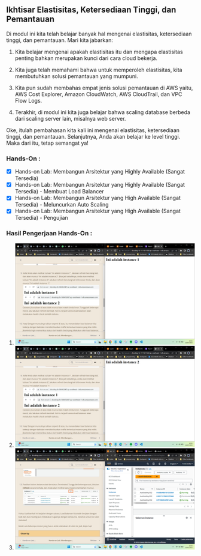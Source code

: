 ## Ikhtisar Elastisitas, Ketersediaan Tinggi, dan Pemantauan

Di modul ini kita telah belajar banyak hal mengenai elastisitas, ketersediaan tinggi, dan pemantauan. Mari kita jabarkan:

1. Kita belajar mengenai apakah elastisitas itu dan mengapa elastisitas penting bahkan merupakan kunci dari cara cloud bekerja. 

2. Kita juga telah memahami bahwa untuk memperoleh elastisitas, kita membutuhkan solusi pemantauan yang mumpuni.

3. Kita pun sudah membahas empat jenis solusi pemantauan di AWS yaitu, AWS Cost Explorer, Amazon CloudWatch, AWS CloudTrail, dan VPC Flow Logs.

4. Terakhir, di modul ini kita juga belajar bahwa scaling database berbeda dari scaling server lain, misalnya web server. 

Oke, itulah pembahasan kita kali ini mengenai elastisitas, ketersediaan tinggi, dan pemantauan. Selanjutnya, Anda akan belajar ke level tinggi. Maka dari itu, tetap semangat ya!

### Hands-On : 
- [x] Hands-on Lab: Membangun Arsitektur yang Highly Available (Sangat Tersedia) 
- [x] Hands-on Lab: Membangun Arsitektur yang Highly Available (Sangat Tersedia) - Membuat Load Balancer
- [x] Hands-on Lab: Membangun Arsitektur yang High Available (Sangat Tersedia) - Meluncurkan Auto Scaling
- [x] Hands-on Lab: Membangun Arsitektur yang High Available (Sangat Tersedia) - Pengujian

### Hasil Pengerjaan Hands-On :
1. <img src="./image/Hands-On-8-1.png" alt="Pengujian load balancer"/>
2. <img src="./image/Hands-On-8-2.png" alt="Pengujian load balancer kedua"/>
3. <img src="./image/Hands-On-8-3.png" alt="Pengujian auto scaling"/>
